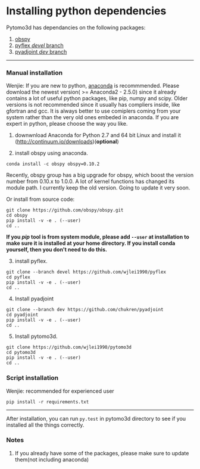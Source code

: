 # Installing python dependencies

Pytomo3d has dependancies on the following packages:

1. [obspy](https://github.com/obspy/obspy)
2. [pyflex *devel* branch](https://github.com/wjlei1990/pyflex)
3. [pyadjoint *dev* branch](https://github.com/chukren/pyadjoint)

---

### Manual installation

Wenjie: If you are new to python, [anaconda](https://www.continuum.io/downloads) is recommmended. Please download the newest version( >= Anaconda2 - 2.5.0) since it already contains a lot of useful python packages, like pip, numpy and scipy.  Older versions is not recommended since it usually has compliers inside, like gfortran and gcc. It is always better to use comiplers coming from your system rather than the very old ones embeded in anaconda. If you are expert in python, please choose the way you like.

1. downwnload Anaconda for Python 2.7 and 64 bit Linux and install it (http://continuum.io/downloads)(**optional**)

2. install obspy using anaconda.
  ```
  conda install -c obspy obspy=0.10.2
  ```
  Recently, obspy group has a big upgrade for obspy, which boost the version number from 0.10.x to 1.0.0. A lot of kernel functions has changed its module path. I currently keep the old version. Going to update it very soon.

  Or install from source code:
  ```
  git clone https://github.com/obspy/obspy.git
  cd obspy
  pip install -v -e . (--user)
  cd ..
  ```
  **If you *pip* tool is from system module, please add `--user` at installation to make sure it is installed at your home directory. If you install conda yourself, then you don't need to do this.**

3. install pyflex.
  ```
  git clone --branch devel https://github.com/wjlei1990/pyflex 
  cd pyflex
  pip install -v -e . (--user)
  cd ..
  ```

  
4. Install pyadjoint
  ```
  git clone --branch dev https://github.com/chukren/pyadjoint 
  cd pyadjoint
  pip install -v -e . (--user)
  cd ..
  ```

5. Install pytomo3d.
  ```
  git clone https://github.com/wjlei1990/pytomo3d
  cd pytomo3d
  pip install -v -e . (--user)
  cd ..
  ```

### Script installation

Wenjie: recommended for experienced user

  ```
  pip install -r requirements.txt
  ```

---

After installation, you can run `py.test` in pytomo3d directory to see if you installed all the things correctly.

### Notes
1. If you already have some of the packages, please make sure to update them(not including anaconda)

